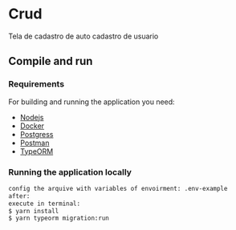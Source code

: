 # Crud

Tela de cadastro de auto cadastro de usuario

## Compile and run

### Requirements
For building and running the application you need:

- [Nodejs](https://nodejs.org/en/)
- [Docker](https://www.docker.com)
- [Postgress](https://www.postgresql.org)
- [Postman](https://www.postman.com)
- [TypeORM](https://typeorm.io)

### Running the application locally
```bash
config the arquive with variables of envoirment: .env-example
after:
execute in terminal:
$ yarn install
$ yarn typeorm migration:run 
```

